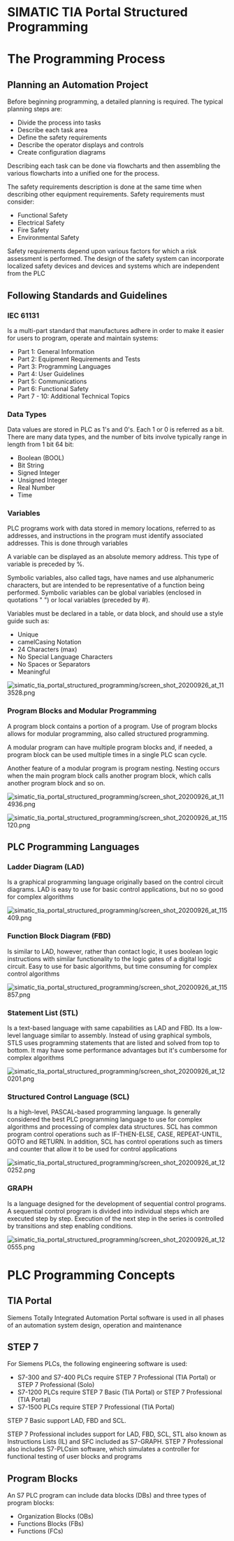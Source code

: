 # SIMATIC TIA  Portal Structured Programming


# The Programming Process

## Planning an Automation Project

Before beginning programming, a detailed planning is required. The typical planning steps are:

- Divide the process into tasks
- Describe each task area
- Define the safety requirements
- Describe the operator displays and controls
- Create configuration diagrams

Describing each task can be done via flowcharts and then assembling the various flowcharts  into a unified one for the process.

The safety requirements description is done at the same time when describing other equipment requirements. Safety requirements must consider:

- Functional Safety
- Electrical Safety
- Fire Safety
- Environmental Safety

Safety requirements depend upon various factors for which a risk assessment is performed. The design of the safety system can incorporate localized safety devices and devices and systems which are independent from the PLC

## Following Standards and Guidelines

### IEC 61131

Is a multi-part standard that manufactures adhere in order to make it easier for users to program, operate and maintain systems:

- Part 1: General Information
- Part 2: Equipment Requirements and Tests
- Part 3: Programming Languages
- Part 4: User Guidelines
- Part 5: Communications
- Part 6: Functional Safety
- Part 7 - 10: Additional Technical Topics

### Data Types

Data values are stored in PLC as 1's and 0's. Each 1 or 0 is referred as a bit. There are many data types, and the number of bits involve typically range in length from 1 bit 64 bit:

- Boolean (BOOL)
- Bit String
- Signed Integer
- Unsigned Integer
- Real Number
- Time

### Variables

PLC programs work with data stored in memory locations, referred to as addresses, and instructions in the program must identify associated addresses. This is done through variables

A variable can be displayed as an absolute memory address. This type of variable is preceded by %.

Symbolic variables, also called tags, have names and use alphanumeric characters, but are intended to be representative of a function being performed. Symbolic variables can be global variables (enclosed in quotations " ") or local variables (preceded by #).

Variables must be declared in a table, or data block, and should use a style guide such as:

- Unique
- camelCasing Notation
- 24 Characters (max)
- No Special Language Characters
- No Spaces or Separators
- Meaningful

![simatic_tia_portal_structured_programming/screen_shot_20200926_at_113528.png](simatic_tia_portal_structured_programming/screen_shot_20200926_at_113528.png)

### Program Blocks and Modular Programming

A program block contains a portion of a program. Use of program blocks allows for modular programming, also called structured programming. 

A modular program can have multiple program blocks and, if needed, a program block can be used multiple times in a single PLC scan cycle.

Another feature of a modular program is program nesting. Nesting occurs when the main program block calls another program block, which calls another program block and so on.

![simatic_tia_portal_structured_programming/screen_shot_20200926_at_114936.png](simatic_tia_portal_structured_programming/screen_shot_20200926_at_114936.png)

![simatic_tia_portal_structured_programming/screen_shot_20200926_at_115120.png](simatic_tia_portal_structured_programming/screen_shot_20200926_at_115120.png)

## PLC Programming Languages

### Ladder Diagram (LAD)

Is a graphical programming language originally based on the control circuit diagrams. LAD is easy to use for basic control applications, but no so good for complex algorithms

![simatic_tia_portal_structured_programming/screen_shot_20200926_at_115409.png](simatic_tia_portal_structured_programming/screen_shot_20200926_at_115409.png)

### Function Block Diagram (FBD)

Is similar to LAD, however, rather than contact logic, it uses boolean logic instructions with similar functionality to the logic gates of a digital logic circuit. Easy to use for basic algorithms, but time consuming for complex control algorithms

![simatic_tia_portal_structured_programming/screen_shot_20200926_at_115857.png](simatic_tia_portal_structured_programming/screen_shot_20200926_at_115857.png)

### Statement List (STL)

Is a text-based language with same capabilities as LAD and FBD. Its a low-level language similar to assembly. Instead of using graphical symbols, STLS uses programming statements that are listed and solved from top to bottom. It may have some performance advantages but it's cumbersome for complex algorithms

![simatic_tia_portal_structured_programming/screen_shot_20200926_at_120201.png](simatic_tia_portal_structured_programming/screen_shot_20200926_at_120201.png)

### Structured Control Language (SCL)

Is a high-level, PASCAL-based programming language. Is generally considered the best PLC programming language to use for complex algorithms and processing of complex data structures. SCL has common program control operations such as IF-THEN-ELSE, CASE, REPEAT-UNTIL, GOTO and RETURN. In addition, SCL has control operations such as timers and counter that allow it to be used for control applications

![simatic_tia_portal_structured_programming/screen_shot_20200926_at_120252.png](simatic_tia_portal_structured_programming/screen_shot_20200926_at_120252.png)

### GRAPH

Is a language designed for the development of sequential control programs. A sequential control program is divided into individual steps which are executed step by step. Execution of the next step in the series is controlled by transitions and step enabling conditions. 

![simatic_tia_portal_structured_programming/screen_shot_20200926_at_120555.png](simatic_tia_portal_structured_programming/screen_shot_20200926_at_120555.png)

# PLC Programming Concepts

## TIA Portal

Siemens Totally Integrated Automation Portal software is used in all phases of an automation system design, operation and maintenance

## STEP 7

For Siemens PLCs, the following engineering software is used:

- S7-300 and S7-400 PLCs require STEP 7 Professional (TIA Portal) or STEP 7 Professional (Solo)
- S7-1200 PLCs require STEP 7 Basic (TIA Portal) or STEP 7 Professional (TIA Portal)
- S7-1500 PLCs require STEP 7 Professional (TIA Portal)

STEP 7 Basic support LAD, FBD and SCL.  

STEP 7 Professional includes support for LAD, FBD, SCL, STL also known as Instructions Lists (IL) and SFC included as S7-GRAPH. STEP 7 Professional also includes S7-PLCsim software, which simulates a controller for functional testing of user blocks and programs

## Program Blocks

An S7 PLC program can include data blocks (DBs) and three types of program blocks:

- Organization Blocks (OBs)
- Functions Blocks (FBs)
- Functions (FCs)